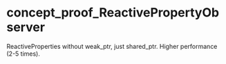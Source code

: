 # concept_proof_ReactivePropertyObserver
ReactiveProperties without weak_ptr, just shared_ptr. Higher performance (2-5 times).
